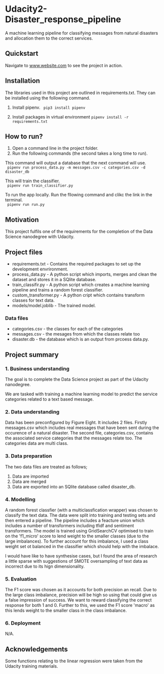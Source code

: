 # Udacity2-Disaster_response_pipeline
A machine learning pipeline for classifying messages from natural disasters and allocation them to the correct services.

## Quickstart

Navigate to www.website.com to see the project in action.
 
## Installation

The libraries used in this project are outlined in requirements.txt. They can be installed using the following command.

1. Install pipenv.
``` pip3 install pipenv```

2. Install packages in virtual environment
```pipenv install -r requirements.txt```

## How to run?
1. Open a command line in the project folder.
2. Run the following commands (the second takes a long time to run).

This command will output a database that the next command will use.<br/>
``` pipenv run process_data.py -m messages.csv -c categories.csv -d disaster_db```<br/>

This will train the classifier.<br/>
``` pipenv run train_classifier.py```

To run the app locally. Run the fllowing command and clikc the link in the terminal.<br>
``` pipenv run run.py```

## Motivation

This project fulfils one of the requirements for the completion of the Data Science nanodegree with Udacity. 

## Project files

- requirements.txt - Contains the required packages to set up the development envrironment.
- process_data.py - A python script which imports, merges and clean the dataset and stores it in a SQlite database.
- train_classifir.py - A python script which creates a machine learning pipeline and trains a random forest classifier.
- custom_transformer.py - A python cript which contains transform classes for text data.
- models/model.joblib - The trained model.

### Data files
- categories.csv - the classes for each of the categories
- messages.csv - the mesages from which the classes relate too
- disaster.db - the database which is an output from prcoess data.py.

## Project summary

### 1. Business understanding
The goal is to complete the Data Science project as part of the Udacity nanodegree. 

We are tasked with training a machine learning model to predict the service categories related to a text based message. 

### 2. Data understanding
Data has been preconfigured by Figure Eight. It includes 2 files. Firstly messages.csv which includes real messages that have been sent during the occurence of a natural disaster. The second file, categories.csv, contains the associated service categories that the messages relate too. The categories data are multi class.

### 3. Data preparation
The two data files are treated as follows;
1. Data are imported
2. Data are merged
3. Data are exported into an SQlite database called disaster_db.<br>

### 4. Modelling
A random forest classfier (with a multiclassfication wrapper) was chosen to classify the text data. The data were split into training and testing sets and then entered a pipeline. The pipeline includes a feacture union which includes a number of transformers including tfidf and sentiment transformers. The model is trained using GridSearchCV optimised to train on the 'f1_micro' score to lend weight to the smaller classes (due to the large imbalances). To further account for this imbalance, I used a class weight set ot balanced in the classifier which should help with the imbalace.

I would have like to have synthesise cases, but I found the area of research a little sparse with suggestions of SMOTE oversampling of text data as incorrect due to its hign dimensionality.

### 5. Evaluation
The F1 score was chosen as it accounts for both precision an recall. Due to the large class imbalance, precision will be high so using that could give us a false impression of success. We want to reward classifying the correct response for both 1 and 0. Further to this, we used the F1 score 'macro' as this lends weight to the smaller class in the class imbalance.

### 6. Deployment
N/A.

## Acknowledgements
Some functions relating to the linear regression were taken from the Udacity training materials.

